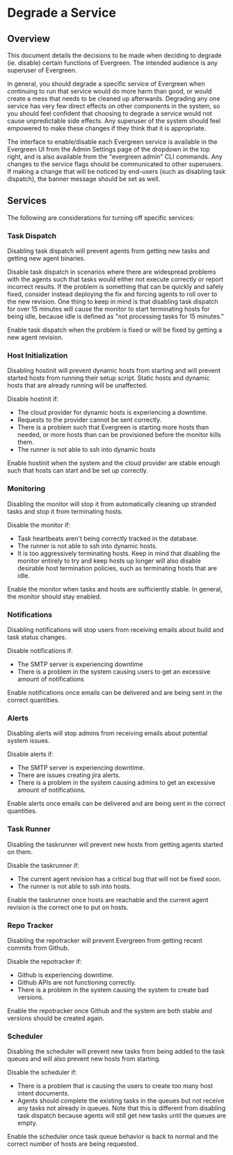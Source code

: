 # Degrade a Service

## Overview

This document details the decisions to be made when deciding to degrade
(ie. disable) certain functions of Evergreen. The intended audience is
any superuser of Evergreen.

In general, you should degrade a specific service of Evergreen when
continuing to run that service would do more harm than good, or would
create a mess that needs to be cleaned up afterwards. Degrading any one
service has very few direct effects on other components in the system,
so you should feel confident that choosing to degrade a service would
not cause unpredictable side effects. Any superuser of the system should
feel empowered to make these changes if they think that it is
appropriate.

The interface to enable/disable each Evergreen service is available in
the Evergreen UI from the Admin Settings page of the dropdown in the top
right, and is also available from the "evergreen admin" CLI commands.
Any changes to the service flags should be communicated to other
superusers. If making a change that will be noticed by end-users (such
as disabling task dispatch), the banner message should be set as well.

## Services

The following are considerations for turning off specific services:

### Task Dispatch

Disabling task dispatch will prevent agents from getting new tasks and
getting new agent binaries.

Disable task dispatch in scenarios where there are widespread problems
with the agents such that tasks would either not execute correctly or
report incorrect results. If the problem is something that can be
quickly and safely fixed, consider instead deploying the fix and forcing
agents to roll over to the new revision. One thing to keep in mind is
that disabling task dispatch for over 15 minutes will cause the monitor
to start terminating hosts for being idle, because idle is defined as
"not processing tasks for 15 minutes."

Enable task dispatch when the problem is fixed or will be fixed by
getting a new agent revision.

### Host Initialization

Disabling hostinit will prevent dynamic hosts from starting and will
prevent started hosts from running their setup script. Static hosts and
dynamic hosts that are already running will be unaffected.

Disable hostinit if:

-   The cloud provider for dynamic hosts is experiencing a downtime.
-   Requests to the provider cannot be sent correctly.
-   There is a problem such that Evergreen is starting more hosts than
    needed, or more hosts than can be provisioned before the monitor
    kills them.
-   The runner is not able to ssh into dynamic hosts

Enable hostinit when the system and the cloud provider are stable enough
such that hosts can start and be set up correctly.

### Monitoring

Disabling the monitor will stop it from automatically cleaning up
stranded tasks and stop it from terminating hosts.

Disable the monitor if:

-   Task heartbeats aren't being correctly tracked in the database.
-   The runner is not able to ssh into dynamic hosts.
-   It is too aggressively terminating hosts. Keep in mind that
    disabling the monitor entirely to try and keep hosts up longer will
    also disable desirable host termination policies, such as
    terminating hosts that are idle.

Enable the monitor when tasks and hosts are sufficiently stable. In
general, the monitor should stay enabled.

### Notifications

Disabling notifications will stop users from receiving emails about
build and task status changes.

Disable notifications if:

-   The SMTP server is experiencing downtime
-   There is a problem in the system causing users to get an excessive
    amount of notifications

Enable notifications once emails can be delivered and are being sent in
the correct quantities.

### Alerts

Disabling alerts will stop admins from receiving emails about potential
system issues.

Disable alerts if:

-   The SMTP server is experiencing downtime.
-   There are issues creating jira alerts.
-   There is a problem in the system causing admins to get an excessive
    amount of notifications.

Enable alerts once emails can be delivered and are being sent in the
correct quantities.

### Task Runner

Disabling the taskrunner will prevent new hosts from getting agents
started on them.

Disable the taskrunner if:

-   The current agent revision has a critical bug that will not be fixed
    soon.
-   The runner is not able to ssh into hosts.

Enable the taskrunner once hosts are reachable and the current agent
revision is the correct one to put on hosts.

### Repo Tracker

Disabling the repotracker will prevent Evergreen from getting recent
commits from Github.

Disable the repotracker if:

-   Github is experiencing downtime.
-   Github APIs are not functioning correctly.
-   There is a problem in the system causing the system to create bad
    versions.

Enable the repotracker once Github and the system are both stable and
versions should be created again.

### Scheduler

Disabling the scheduler will prevent new tasks from being added to the
task queues and will also prevent new hosts from starting.

Disable the scheduler if:

-   There is a problem that is causing the users to create too many host
    intent documents.
-   Agents should complete the existing tasks in the queues but not
    receive any tasks not already in queues. Note that this is different
    from disabling task dispatch because agents will still get new tasks
    until the queues are empty.

Enable the scheduler once task queue behavior is back to normal and the
correct number of hosts are being requested.
